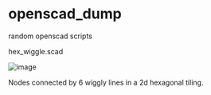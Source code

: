 # openscad_dump
random openscad scripts

hex_wiggle.scad

![image](https://user-images.githubusercontent.com/48842799/123540113-3f4a3b00-d735-11eb-92fd-3e4d5ebce3b9.png)

Nodes connected by 6 wiggly lines in a 2d hexagonal tiling.

